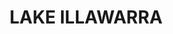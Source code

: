 ---
lastmod: '2025-04-06T06:05:20+00:00'
latitude: -34.548722
layout: suburb
longitude: 150.855135
postcode: '2528'
state: NSW
title: LAKE ILLAWARRA
url: /nsw/lake-illawarra/
---